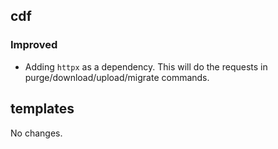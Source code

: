## cdf 

### Improved

- Adding `httpx` as a dependency. This will do the requests in
purge/download/upload/migrate commands.

## templates

No changes.